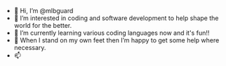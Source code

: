 - 👋 Hi, I’m @mlbguard
- 👀 I’m interested in coding and software development to help shape the world for the better.
- 🌱 I’m currently learning various coding languages now and it's fun!!
- 💞️ When I stand on my own feet then I’m happy to get some help where necessary.
- 📫 

<!---
mlbguard/mlbguard is a ✨ special ✨ repository because its `README.md` (this file) appears on your GitHub profile.
You can click the Preview link to take a look at your changes.
--->
